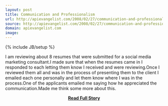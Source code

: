 ```yaml
---
layout: post
title: Communication and Professionalism
url: http://apievangelist.com/2008/02/27/communication-and-professionalism/
source: http://apievangelist.com/2008/02/27/communication-and-professionalism/
domain: apievangelist.com
image: 
---
```

{% include JB/setup %}<p>I am reviewing about 8 resumes that were submitted for a social media marketing consultant.I made sure that when the resumes came in I responded to each letting them know I received and were reviewing.Once I reviewed them all and was in the process of presenting them to the client I emailed each one personally and let them know where I was in the process.One of the applicants emailed me saying how he appreciated the communication.Made me think some more about this.</p>
<center><p><a href="http://apievangelist.com/2008/02/27/communication-and-professionalism/" style='padding:25px; font-sze:18px; font-weight: bold;'>Read Full Story</a></p></center>
